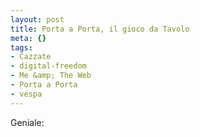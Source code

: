 ```yaml
--- 
layout: post
title: Porta a Porta, il gioco da Tavolo
meta: {}
tags: 
- Cazzate
- digital-freedom
- Me &amp; The Web
- Porta a Porta
- vespa
---
```

Geniale:  
  
<object width="535" height="400"><param name="movie" value="http://www.youtube.com/v/Bkmzd2HQdqc&rel=1"></param><param name="wmode" value="transparent"></param><embed src="http://www.youtube.com/v/Bkmzd2HQdqc&rel=1" type="application/x-shockwave-flash" wmode="transparent" width="535" height="400"></embed></object>  
  
 

